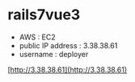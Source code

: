 # rails7vue3

- AWS : EC2
- public IP address : 3.38.38.61
- username : deployer

[http://3.38.38.61](http://3.38.38.61)
